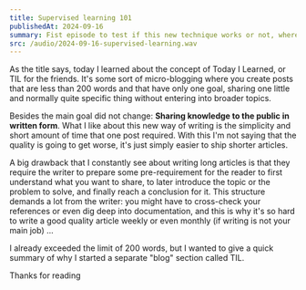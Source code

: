 ```yaml
---
title: Supervised learning 101
publishedAt: 2024-09-16
summary: Fist episode to test if this new technique works or not, where I cover key unsupervised learning techniques like clustering, PageRank, and rule association, offering a brief overview of their theory and applications.
src: /audio/2024-09-16-supervised-learning.wav
---
```


As the title says, today I learned about the concept of Today I Learned, or TIL for the friends. It's some sort of micro-blogging where you create posts that are less than 200 words and that have only one goal, sharing one little and normally quite specific thing without entering into broader topics.

Besides the main goal did not change: **Sharing knowledge to the public in written form**. What I like about this new way of writing is the simplicity and short amount of time that one post required. With this I'm not saying that the quality is going to get worse, it's just simply easier to ship shorter articles.

A big drawback that I constantly see about writing long articles is that they require the writer to prepare some pre-requirement for the reader to first understand what you want to share, to later introduce the topic or the problem to solve, and finally reach a conclusion for it. This structure demands a lot from the writer: you might have to cross-check your references or even dig deep into documentation, and this is why it's so hard to write a good quality article weekly or even monthly (if writing is not your main job) ...

I already exceeded the limit of 200 words, but I wanted to give a quick summary of why I started a separate "blog" section called TIL.

Thanks for reading
